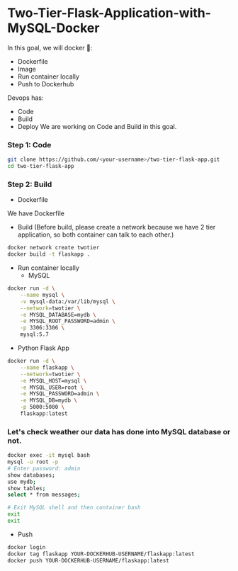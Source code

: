 # Two-Tier-Flask-Application-with-MySQL-Docker
In this goal, we will docker 🐳:
- Dockerfile
- Image
- Run container locally
- Push to Dockerhub

Devops has:
- Code
- Build
- Deploy
We are working on Code and Build in this goal.
### Step 1: Code
  ```bash
git clone https://github.com/<your-username>/two-tier-flask-app.git
cd two-tier-flask-app
  ```

### Step 2: Build
- Dockerfile

We have Dockerfile
- Build
(Before build, please create a network because we have 2 tier application, so both container can talk to each other.)
```bash
docker network create twotier
docker build -t flaskapp .
```
- Run container locally
  - MySQL
```bash
docker run -d \
    --name mysql \
    -v mysql-data:/var/lib/mysql \
    --network=twotier \
    -e MYSQL_DATABASE=mydb \
    -e MYSQL_ROOT_PASSWORD=admin \
    -p 3306:3306 \
    mysql:5.7
```
  - Python Flask App
```bash
docker run -d \
    --name flaskapp \
    --network=twotier \
    -e MYSQL_HOST=mysql \
    -e MYSQL_USER=root \
    -e MYSQL_PASSWORD=admin \
    -e MYSQL_DB=mydb \
    -p 5000:5000 \
    flaskapp:latest
```


### Let's check weather our data has done into MySQL database or not.
```bash
docker exec -it mysql bash
mysql -u root -p
# Enter password: admin
show databases;
use mydb;
show tables;
select * from messages;

# Exit MySQL shell and then container bash
exit
exit
```


- Push
```bash
docker login
docker tag flaskapp YOUR-DOCKERHUB-USERNAME/flaskapp:latest
docker push YOUR-DOCKERHUB-USERNAME/flaskapp:latest
```
